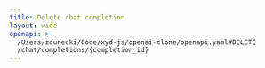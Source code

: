 ```yaml
---
title: Delete chat completion
layout: wide
openapi: >-
  /Users/zdunecki/Code/xyd-js/openai-clone/openapi.yaml#DELETE
  /chat/completions/{completion_id}
---
```


